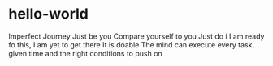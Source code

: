 # hello-world
Imperfect Journey
Just be you
Compare yourself to you
Just do i
I am ready fo this, I am yet to get there
It is doable
The mind can execute every task, given time and the right conditions to push on
